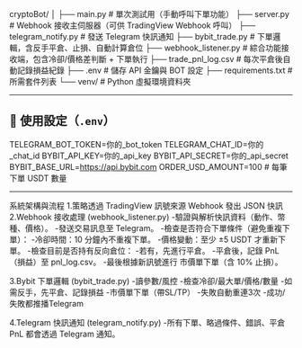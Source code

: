 cryptoBot/
│
├── main.py # 單次測試用（手動呼叫下單功能）
├── server.py # Webhook 接收主伺服器（可供 TradingView Webhook 呼叫）
├── telegram_notify.py # 發送 Telegram 快訊通知
├── bybit_trade.py # 下單邏輯，含反手平倉、止損、自動計算倉位
├── webhook_listener.py # 綜合功能接收端，包含冷卻/價格差判斷 + 下單執行
├── trade_pnl_log.csv # 每次平倉後自動記錄損益紀錄
├── .env # 儲存 API 金鑰與 BOT 設定
├── requirements.txt # 所需套件列表
└── venv/ # Python 虛擬環境資料夾


---

## 🔧 使用設定（`.env`）
TELEGRAM_BOT_TOKEN=你的_bot_token
TELEGRAM_CHAT_ID=你的_chat_id
BYBIT_API_KEY=你的_api_key
BYBIT_API_SECRET=你的_api_secret
BYBIT_BASE_URL=https://api.bybit.com
ORDER_USD_AMOUNT=100    # 每筆下單 USDT 數量

---

系統架構與流程
1.策略透過 TradingView 訊號來源 Webhook 發出 JSON 快訊
2.Webhook 接收處理 (webhook_listener.py)
-驗證與解析快訊資料（動作、幣種、價格）。
-發送交易訊息至 Telegram。
-檢查是否符合下單條件（避免重複下單）：
-冷卻時間：10 分鐘內不重複下單。
-價格變動：至少 ±5 USDT 才重新下單。
-檢查目前是否持有反向倉位：
-若有，先進行平倉。
-平倉後，記錄 PnL（損益）至 pnl_log.csv。
-最後根據新訊號進行 市價單下單（含 10% 止損）。

3.Bybit 下單邏輯 (bybit_trade.py)
-讀參數/風控
-檢查冷卻/最大單/價格/數量
-如需反手，先平倉、記錄損益
-市價單下單（帶SL/TP）
-失敗自動重連3次
-成功/失敗都推播Telegram

4.Telegram 快訊通知 (telegram_notify.py)
-所有下單、略過條件、錯誤、平倉 PnL 都會透過 Telegram 通知。